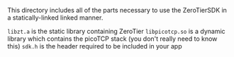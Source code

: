 This directory includes all of the parts necessary to use the ZeroTierSDK in a statically-linked linked manner.

`libzt.a` is the static library containing ZeroTier
`libpicotcp.so` is a dynamic library which contains the picoTCP stack (you don't really need to know this)
`sdk.h` is the header required to be included in your app